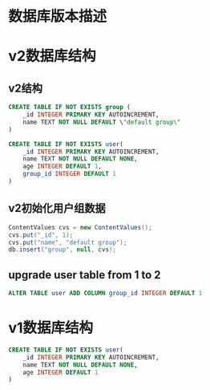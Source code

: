 # 数据库版本描述


# v2数据库结构

## v2结构

```sql
CREATE TABLE IF NOT EXISTS group (
    _id INTEGER PRIMARY KEY AUTOINCREMENT,
    name TEXT NOT NULL DEFAULT \"default group\"
)

CREATE TABLE IF NOT EXISTS user(
    _id INTEGER PRIMARY KEY AUTOINCREMENT,
    name TEXT NOT NULL DEFAULT NONE,
    age INTEGER DEFAULT 1,
    group_id INTEGER DEFAULT 1
)
```
## v2初始化用户组数据

```java
ContentValues cvs = new ContentValues();
cvs.put("_id", 1);
cvs.put("name", "default group");
db.insert("group", null, cvs);
```
## upgrade user table from 1 to 2

```sql
ALTER TABLE user ADD COLUMN group_id INTEGER DEFAULT 1
```


# v1数据库结构

```sql
CREATE TABLE IF NOT EXISTS user(
    _id INTEGER PRIMARY KEY AUTOINCREMENT,
    name TEXT NOT NULL DEFAULT NONE,
    age INTEGER DEFAULT 1
)
```